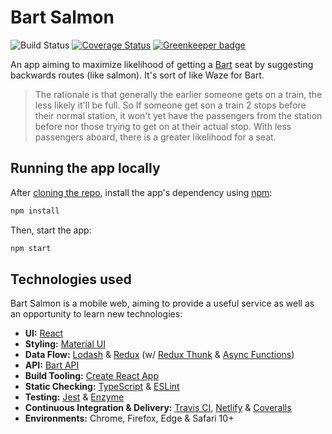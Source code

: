 # Bart Salmon

![Build Status](https://github.com/benmvp/bart-salmon/workflows/CI/badge.svg)
[![Coverage Status](https://coveralls.io/repos/github/benmvp/bart-salmon/badge.svg?branch=master)](https://coveralls.io/github/benmvp/bart-salmon?branch=master)
[![Greenkeeper badge](https://badges.greenkeeper.io/benmvp/bart-salmon.svg)](https://greenkeeper.io/)

An app aiming to maximize likelihood of getting a [Bart](http://www.bart.gov/) seat by suggesting backwards routes (like salmon). It's sort of like Waze for Bart.

> The rationale is that generally the earlier someone gets on a train, the less likely it'll be full. So If someone get son a train 2 stops before their normal station, it won't yet have the passengers from the station before nor those trying to get on at their actual stop. With less passengers aboard, there is a greater likelihood for a seat.

## Running the app locally

After [cloning the repo](https://help.github.com/en/github/creating-cloning-and-archiving-repositories/cloning-a-repository), install the app's dependency using [npm](https://docs.npmjs.com/cli/install):

```sh
npm install
```

Then, start the app:

```sh
npm start
```

## Technologies used

Bart Salmon is a mobile web, aiming to provide a useful service as well as an opportunity to learn new technologies:

- **UI:** [React](https://facebook.github.io/react/)
- **Styling:** [Material UI](https://material-ui.com/)
- **Data Flow:** [Lodash](https://lodash.com/) & [Redux](http://redux.js.org/) (w/ [Redux Thunk](https://github.com/gaearon/redux-thunk) & [Async Functions](https://github.com/tc39/ecmascript-asyncawait))
- **API:** [Bart API](http://api.bart.gov/docs/overview/index.aspx)
- **Build Tooling:** [Create React App](https://github.com/facebookincubator/create-react-app)
- **Static Checking:** [TypeScript](https://www.typescriptlang.org/index.html) & [ESLint](http://eslint.org/)
- **Testing:** [Jest](https://facebook.github.io/jest/) & [Enzyme](https://github.com/airbnb/enzyme)
- **Continuous Integration & Delivery:** [Travis CI](https://travis-ci.org/benmvp/bart-salmon), [Netlify](https://www.netlify.com/) & [Coveralls](https://coveralls.io/github/benmvp/bart-salmon?branch=master)
- **Environments:** Chrome, Firefox, Edge & Safari 10+
